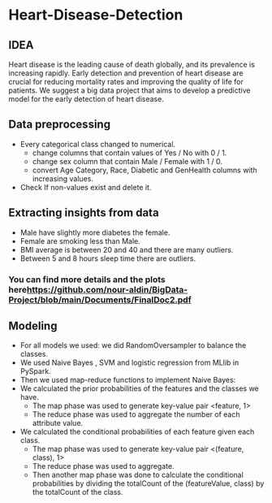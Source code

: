 # Heart-Disease-Detection
## IDEA
Heart disease is the leading cause of death globally, and its prevalence is
increasing rapidly. Early detection and prevention of heart disease are crucial for
reducing mortality rates and improving the quality of life for patients. We suggest a big data project that aims to develop a predictive model for the early
detection of heart disease.

## Data preprocessing
- Every categorical class changed to numerical.
  - change columns that contain values of Yes / No with 0 / 1.
  - change sex column that contain Male / Female with 1 / 0.
  - convert Age Category, Race, Diabetic and GenHealth columns with increasing values.
- Check If non-values exist and delete it.

## Extracting insights from data
 - Male have slightly more diabetes the female.
 - Female are smoking less than Male.
 - BMI average is between 20 and 40 and there are many outliers.
 - Between 5 and 8 hours sleep time there are outliers.
 ### **You can find more details and the plots here**https://github.com/nour-aldin/BigData-Project/blob/main/Documents/FinalDoc2.pdf
 
 ## Modeling
  - For all models we used: we did RandomOversampler to balance the classes.
  - We used Naive Bayes , SVM and logistic regression from MLlib in PySpark.
  - Then we used map-reduce functions to implement Naive Bayes:
  - We calculated the prior probabilities of the features and the classes we have.
    - The map phase was used to generate key-value pair <feature, 1>
    - The reduce phase was used to aggregate the number of each attribute value.
  - We calculated the conditional probabilities of each feature given each class.
    - The map phase was used to generate key-value pair <(feature, class), 1>
    - The reduce phase was used to aggregate.
    - Then another map phase was done to calculate the conditional probabilities by dividing the totalCount of the (featureValue, class) by the totalCount of the       class.
